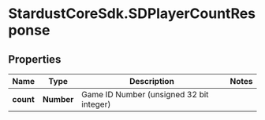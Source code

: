 # StardustCoreSdk.SDPlayerCountResponse

## Properties

Name | Type | Description | Notes
------------ | ------------- | ------------- | -------------
**count** | **Number** | Game ID Number (unsigned 32 bit integer) | 


